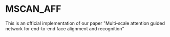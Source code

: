 # MSCAN_AFF
This is an official implementation of our paper "Multi-scale attention guided network for end-to-end face alignment and recognition"
